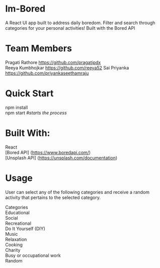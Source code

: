 # Im-Bored
A React UI app built to address daily boredom. Filter and search through categories for your personal activities! 
Built with the Bored API

# Team Members 
Pragati Rathore  https://github.com/pragatipdx  
Reeya Kumbhojkar  https://github.com/reeya52
Sai Priyanka  https://github.com/priyankaseethamraju


# Quick Start
npm install  
npm start                    #*starts the process*

# Built With:
React  
[Bored API] (https://www.boredapi.com/)  
[Unsplash API] (https://unsplash.com/documentation)

# Usage
User can select any of the following categories and receive a random activity that pertains to the selected category.

Categories  
Educational  
Social  
Recreational  
Do It Yourself (DIY)  
Music  
Relaxation  
Cooking  
Charity  
Busy or occupational work  
Random  


